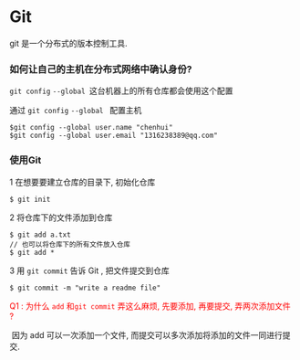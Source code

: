 # Git

git 是一个分布式的版本控制工具.

### 如何让自己的主机在分布式网络中确认身份?

```git config```   ```--global ```这台机器上的所有仓库都会使用这个配置

通过 ```git config```   ```--global ``` 配置主机

```shell
$git config --global user.name "chenhui"
$git config --global user.email "1316238389@qq.com"
```

### 使用Git

1 在想要要建立仓库的目录下, 初始化仓库

```shell
$ git init
```

2 将仓库下的文件添加到仓库

```shell
$ git add a.txt 
// 也可以将仓库下的所有文件放入仓库 
$ git add *
```

3 用 ```git commit``` 告诉 Git , 把文件提交到仓库

```shell
$ git commit -m "write a readme file"
```

<font color="red">Q1 : 为什么 ```add``` 和```git commit``` 弄这么麻烦, 先要添加, 再要提交, 弄两次添加文件 ? </font>

​	因为 add 可以一次添加一个文件, 而提交可以多次添加将添加的文件一同进行提交.



